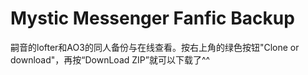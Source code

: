 # Mystic Messenger Fanfic Backup
嗣音的lofter和AO3的同人备份与在线查看。按右上角的绿色按钮"Clone or download"，再按“DownLoad ZIP”就可以下载了^^

